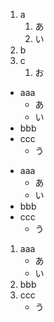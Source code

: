 1. a
   1. あ
   2. い
2. b
3. c
   1. お

- aaa
  - あ
  - い
- bbb
- ccc
  - う

* aaa
  * あ
  * い
* bbb
* ccc
  * う

1. aaa
   - あ
   - い
2. bbb
3. ccc
   - う
